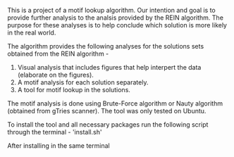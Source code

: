 This is a project of a motif lookup algorithm.
Our intention and goal is to provide further analysis to the analsis provided by the REIN algorithm.
The purpose for these analyses is to help conclude which solution is more likely in the real world.

The algorithm provides the following analyses for the solutions sets obtained from the REIN algorithm - 
1. Visual analysis that includes figures that help interpert the data (elaborate on the figures).
2. A motif analysis for each solution separately.
3. A tool for motif lookup in the solutions.

The motif analysis is done using Brute-Force algorithm or Nauty algorithm (obtained from gTries scanner).
The tool was only tested on Ubuntu.

To install the tool and all necessary packages run the following script through the terminal - 'install.sh'

After installing in the same terminal
